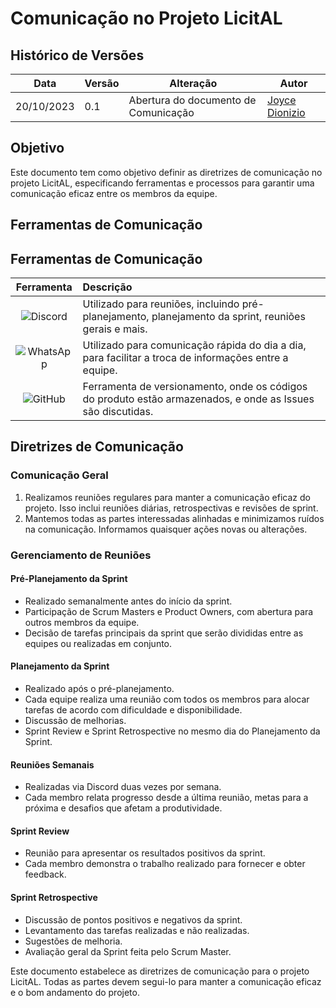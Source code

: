 # Comunicação no Projeto LicitAL

## Histórico de Versões

| Data       | Versão | Alteração                                 | Autor                                      |
|------------|--------|------------------------------------------|--------------------------------------------|
| 20/10/2023 | 0.1    | Abertura do documento de Comunicação    | [Joyce Dionizio](https://github.com/joycedio)  |

## Objetivo

Este documento tem como objetivo definir as diretrizes de comunicação no projeto LicitAL, especificando ferramentas e processos para garantir uma comunicação eficaz entre os membros da equipe.

## Ferramentas de Comunicação

## Ferramentas de Comunicação

| Ferramenta   | Descrição                                                                                           |
| :---------:  | :-------------------------------------------------------------------------------------------------- |
| ![Discord](https://img.shields.io/badge/Discord-7289DA?style=for-the-badge&logo=discord&logoColor=white) | Utilizado para reuniões, incluindo pré-planejamento, planejamento da sprint, reuniões gerais e mais. |
| ![WhatsApp](https://img.shields.io/badge/WhatsApp-25D366?style=for-the-badge&logo=whatsapp&logoColor=white) | Utilizado para comunicação rápida do dia a dia, para facilitar a troca de informações entre a equipe. |
| ![GitHub](https://img.shields.io/badge/GitHub-181717?style=for-the-badge&logo=github&logoColor=white) | Ferramenta de versionamento, onde os códigos do produto estão armazenados, e onde as Issues são discutidas. |


## Diretrizes de Comunicação

### Comunicação Geral

1. Realizamos reuniões regulares para manter a comunicação eficaz do projeto. Isso inclui reuniões diárias, retrospectivas e revisões de sprint.
2. Mantemos todas as partes interessadas alinhadas e minimizamos ruídos na comunicação. Informamos quaisquer ações novas ou alterações.

### Gerenciamento de Reuniões

#### Pré-Planejamento da Sprint

- Realizado semanalmente antes do início da sprint.
- Participação de Scrum Masters e Product Owners, com abertura para outros membros da equipe.
- Decisão de tarefas principais da sprint que serão divididas entre as equipes ou realizadas em conjunto.

#### Planejamento da Sprint

- Realizado após o pré-planejamento.
- Cada equipe realiza uma reunião com todos os membros para alocar tarefas de acordo com dificuldade e disponibilidade.
- Discussão de melhorias.
- Sprint Review e Sprint Retrospective no mesmo dia do Planejamento da Sprint.

#### Reuniões Semanais

- Realizadas via Discord duas vezes por semana.
- Cada membro relata progresso desde a última reunião, metas para a próxima e desafios que afetam a produtividade.

#### Sprint Review

- Reunião para apresentar os resultados positivos da sprint.
- Cada membro demonstra o trabalho realizado para fornecer e obter feedback.

#### Sprint Retrospective

- Discussão de pontos positivos e negativos da sprint.
- Levantamento das tarefas realizadas e não realizadas.
- Sugestões de melhoria.
- Avaliação geral da Sprint feita pelo Scrum Master.

Este documento estabelece as diretrizes de comunicação para o projeto LicitAL. Todas as partes devem segui-lo para manter a comunicação eficaz e o bom andamento do projeto.
